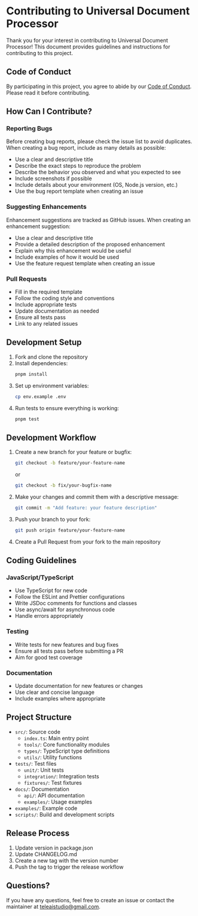# Contributing to Universal Document Processor

Thank you for your interest in contributing to Universal Document Processor! This document provides guidelines and instructions for contributing to this project.

## Code of Conduct

By participating in this project, you agree to abide by our [Code of Conduct](CODE_OF_CONDUCT.md). Please read it before contributing.

## How Can I Contribute?

### Reporting Bugs

Before creating bug reports, please check the issue list to avoid duplicates. When creating a bug report, include as many details as possible:

- Use a clear and descriptive title
- Describe the exact steps to reproduce the problem
- Describe the behavior you observed and what you expected to see
- Include screenshots if possible
- Include details about your environment (OS, Node.js version, etc.)
- Use the bug report template when creating an issue

### Suggesting Enhancements

Enhancement suggestions are tracked as GitHub issues. When creating an enhancement suggestion:

- Use a clear and descriptive title
- Provide a detailed description of the proposed enhancement
- Explain why this enhancement would be useful
- Include examples of how it would be used
- Use the feature request template when creating an issue

### Pull Requests

- Fill in the required template
- Follow the coding style and conventions
- Include appropriate tests
- Update documentation as needed
- Ensure all tests pass
- Link to any related issues

## Development Setup

1. Fork and clone the repository
2. Install dependencies:
   ```bash
   pnpm install
   ```
3. Set up environment variables:
   ```bash
   cp env.example .env
   ```
4. Run tests to ensure everything is working:
   ```bash
   pnpm test
   ```

## Development Workflow

1. Create a new branch for your feature or bugfix:
   ```bash
   git checkout -b feature/your-feature-name
   ```
   or
   ```bash
   git checkout -b fix/your-bugfix-name
   ```

2. Make your changes and commit them with a descriptive message:
   ```bash
   git commit -m "Add feature: your feature description"
   ```

3. Push your branch to your fork:
   ```bash
   git push origin feature/your-feature-name
   ```

4. Create a Pull Request from your fork to the main repository

## Coding Guidelines

### JavaScript/TypeScript

- Use TypeScript for new code
- Follow the ESLint and Prettier configurations
- Write JSDoc comments for functions and classes
- Use async/await for asynchronous code
- Handle errors appropriately

### Testing

- Write tests for new features and bug fixes
- Ensure all tests pass before submitting a PR
- Aim for good test coverage

### Documentation

- Update documentation for new features or changes
- Use clear and concise language
- Include examples where appropriate

## Project Structure

- `src/`: Source code
  - `index.ts`: Main entry point
  - `tools/`: Core functionality modules
  - `types/`: TypeScript type definitions
  - `utils/`: Utility functions
- `tests/`: Test files
  - `unit/`: Unit tests
  - `integration/`: Integration tests
  - `fixtures/`: Test fixtures
- `docs/`: Documentation
  - `api/`: API documentation
  - `examples/`: Usage examples
- `examples/`: Example code
- `scripts/`: Build and development scripts

## Release Process

1. Update version in package.json
2. Update CHANGELOG.md
3. Create a new tag with the version number
4. Push the tag to trigger the release workflow

## Questions?

If you have any questions, feel free to create an issue or contact the maintainer at teleaistudio@gmail.com.